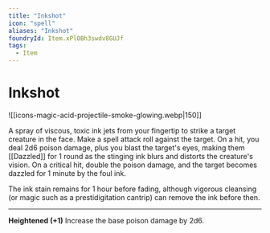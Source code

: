 ```yaml
---
title: "Inkshot"
icon: "spell"
aliases: "Inkshot"
foundryId: Item.xPl0Bh3swdv8GUJf
tags:
  - Item
---
```


# Inkshot
![[icons-magic-acid-projectile-smoke-glowing.webp|150]]

A spray of viscous, toxic ink jets from your fingertip to strike a target creature in the face. Make a spell attack roll against the target. On a hit, you deal 2d6 poison damage, plus you blast the target's eyes, making them [[Dazzled]] for 1 round as the stinging ink blurs and distorts the creature's vision. On a critical hit, double the poison damage, and the target becomes dazzled for 1 minute by the foul ink.

The ink stain remains for 1 hour before fading, although vigorous cleansing (or magic such as a prestidigitation cantrip) can remove the ink before then.

* * *

**Heightened (+1)** Increase the base poison damage by 2d6.
